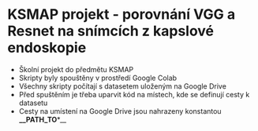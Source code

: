 # KSMAP projekt - porovnání VGG a Resnet na snímcích z kapslové endoskopie

* Školní projekt do předmětu KSMAP
* Skripty byly spouštěny v prostředí Google Colab
* Všechny skripty počítají s datasetem uloženým na Google Drive
* Před spuštěním je třeba uparvit kód na místech, kde se definují cesty k datasetu
* Cesty na umístení na Google Drive jsou nahrazeny konstantou __\_\_PATH_TO__\*\_\_
